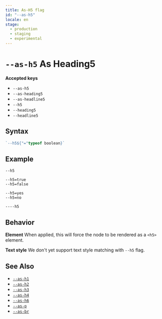 ```yaml
---
title: As-H5 flag
id: "--as-h5"
locale: en
stage:
  - production
  - staging
  - experimental
---
```


# `--as-h5` As Heading5

**Accepted keys**

- `--as-h5`
- `--as-heading5`
- `--as-headline5`
- `--h5`
- `--heading5`
- `--headline5`

## Syntax

```ts
`--h5${"="typeof boolean}`
```

## Example

```
--h5

--h5=true
--h5=false

--h5=yes
--h5=no

----h5
```

## Behavior

**Element**
When applied, this will force the node to be rendered as a `<h5>` element.

**Text style**
We don't yet support text style matching with `--h5` flag.

## See Also

- [`--as-h1`](../--as-h1)
- [`--as-h2`](../--as-h2)
- [`--as-h3`](../--as-h3)
- [`--as-h4`](../--as-h4)
- [`--as-h6`](../--as-h6)
- [`--as-p`](../--as-p)
- [`--as-br`](../--as-br)
